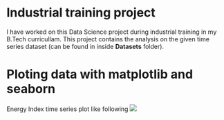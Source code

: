 # Industrial training project
I have worked on this Data Science project during industrial training in my B.Tech curricullam. This project contains the analysis on the given time series dataset (can be found in inside **Datasets** folder).

# Ploting data with matplotlib and seaborn
Energy Index time series plot like following
![](/../assets/plots/ei_yearly.png)

